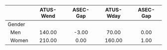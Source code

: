 
|                      |    ATUS-Wend |     ASEC-Gap |    ATUS-Wday |     ASEC-Gap |
| -------------------- | :----------: | :----------: | :----------: | :----------: |
| Gender               |              |              |              |              |
| &nbsp;&nbsp;Men      |       140.00 |        -3.00 |        70.00 |         0.00 |
| &nbsp;&nbsp;Women    |       210.00 |         0.00 |       160.00 |         1.00 |

